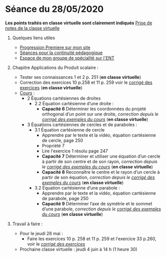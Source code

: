 # Séance du 28/05/2020

__Les points traités en classe virtuelle sont clairement indiqués__
[Prise de notes de la classe virtuelle](notes/2020-05-25-Note-10-01.pdf)

1. Quelques liens utiles 
   * [Progression Premiere sur mon site](http://www.frederic-junier.org/Premiere2020/Progression/Premiere_2020.html)
   * [Séances pour la continuité pédagogique](https://frederic-junier.github.io/Premiere/)
   * [Espace de mon groupe de spécialité sur l'ENT](https://le-parc.ent.auvergnerhonealpes.fr/classes/premiere-specialite-maths/groupejunier/)


2. Chapitre Applications du Produit scalaire :
   * Tester ses connaissances 1 et 2 p. 251  (__en classe virtuelle__)
   * Correction des exercices 10 p.258 et 11 p. 259 voir le [corrigé des exercices](../ApplicationsProduitScalaire/Exos/Corrige-Exos-ApplicationsProduitScalaire-2019.pdf )  (__en classe virtuelle__)
   * [Cours](https://frederic-junier.org/Premiere2020/Cours/PremiereCoursApplicationsProduitScalaire2019V1-prof-Web.pdf)  :
     * 2 Équations cartésiennes de droites
       * 2.2 Équation cartésienne d’une droite :
         * __Capacité 6__  Déterminer les coordonnées du projeté orthogonal d’un point sur une droite, _correction depuis le [corrigé des exemples du cours](../ApplicationsProduitScalaire/Cours/Corrige-ApplicationsProduitScalaire-2019.pdf)_  (__en classe virtuelle__)
     * 3 Équations cartésiennes de cercles et de paraboles :
       * 3.1 Équation cartésienne de cercle
         * Apprendre par le texte et la vidéo, équation cartésienne de cercle, page 250
         * Propriété 7
         * Lire l'exercice 1 résolu page 247
         * __Capacité 7__  Déterminer et utiliser une équation d’un cercle à partir de son centre et de son rayon, _correction depuis le [corrigé des exemples du cours](../ApplicationsProduitScalaire/Cours/Corrige-ApplicationsProduitScalaire-2019.pdf)_  (__en classe virtuelle__)
         * __Capacité 8__  Reconnaître le centre et le rayon d’un cercle à partir de son équation, _correction depuis le [corrigé des exemples du cours](../ApplicationsProduitScalaire/Cours/Corrige-ApplicationsProduitScalaire-2019.pdf)_  (__en classe virtuelle__)
       * 3.2  Équation cartésienne d’une parabole :
         * Apprendre par le texte et la vidéo, équation cartésienne de parabole, page 250
         * __Capacité 9__  Déterminer l’axe de symétrie et le sommet d’une parabole, _correction depuis le [corrigé des exemples du cours](../ApplicationsProduitScalaire/Cours/Corrige-ApplicationsProduitScalaire-2019.pdf)_  (__en classe virtuelle__)

3. Travail à faire :
   * Pour le jeudi  28 mai : 
     * Faire les exercices 10 p. 258 et 11 p. 259  et l'exercice 33 p.260, voir le _[corrigé des exercices](../ApplicationsProduitScalaire/Exos/Corrige-Exos-ApplicationsProduitScalaire-2019.pdf )_  
   * Prochaine classe virtuelle : jeudi 4 juin à 14 h (1 heure 30)